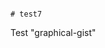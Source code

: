                                                                                      # test7
Test "graphical-gist"